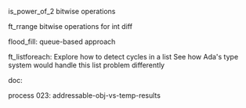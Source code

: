 is_power_of_2
	bitwise operations

ft_rrange
	bitwise operations for int diff

flood_fill:
	queue-based approach


ft_listforeach:
	Explore how to detect cycles in a list
	See how Ada's type system would handle this list problem differently



doc:

process 023: addressable-obj-vs-temp-results